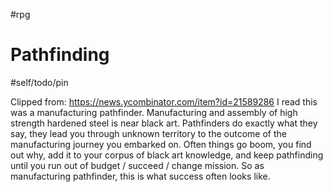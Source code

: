  #rpg
# Pathfinding

#self/todo/pin

Clipped from: https://news.ycombinator.com/item?id=21589286
I read this was a manufacturing pathfinder.
Manufacturing and assembly of high strength hardened steel is near black art.
Pathfinders do exactly what they say, they lead you through unknown territory to the outcome of the manufacturing journey you embarked on. Often things go boom, you find out why, add it to your corpus of black art knowledge, and keep pathfinding until you run out of budget / succeed / change mission.
So as manufacturing pathfinder, this is what success often looks like. 
